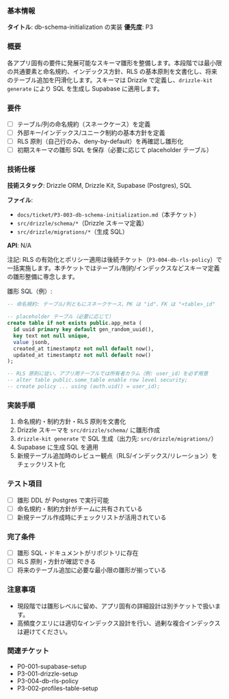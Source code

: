 ### 基本情報

**タイトル**: db-schema-initialization の実装
**優先度**: P3

### 概要

各アプリ固有の要件に発展可能なスキーマ雛形を整備します。本段階では最小限の共通要素と命名規約、インデックス方針、RLS の基本原則を文書化し、将来のテーブル追加を円滑化します。スキーマは Drizzle で定義し、`drizzle-kit generate` により SQL を生成し Supabase に適用します。

### 要件

- [ ] テーブル/列の命名規約（スネークケース）を定義
- [ ] 外部キー/インデックス/ユニーク制約の基本方針を定義
- [ ] RLS 原則（自己行のみ、deny-by-default）を再確認し雛形化
- [ ] 初期スキーマの雛形 SQL を保存（必要に応じて placeholder テーブル）

### 技術仕様

**技術スタック**: Drizzle ORM, Drizzle Kit, Supabase (Postgres), SQL

**ファイル**:

- `docs/ticket/P3-003-db-schema-initialization.md`（本チケット）
- `src/drizzle/schema/*`（Drizzle スキーマ定義）
- `src/drizzle/migrations/*`（生成 SQL）

**API**: N/A

注記: RLS の有効化とポリシー適用は後続チケット（`P3-004-db-rls-policy`）で一括実施します。本チケットではテーブル/制約/インデックスなどスキーマ定義の雛形整備に専念します。

雛形 SQL（例）:

```sql
-- 命名規約: テーブル/列ともにスネークケース、PK は "id"、FK は "<table>_id"

-- placeholder テーブル（必要に応じて）
create table if not exists public.app_meta (
  id uuid primary key default gen_random_uuid(),
  key text not null unique,
  value jsonb,
  created_at timestamptz not null default now(),
  updated_at timestamptz not null default now()
);

-- RLS 原則に従い、アプリ用テーブルでは所有者カラム（例: user_id）を必ず用意
-- alter table public.some_table enable row level security;
-- create policy ... using (auth.uid() = user_id);
```

### 実装手順

1. 命名規約・制約方針・RLS 原則を文書化
2. Drizzle スキーマを `src/drizzle/schema/` に雛形作成
3. `drizzle-kit generate` で SQL 生成（出力先: `src/drizzle/migrations/`）
4. Supabase に生成 SQL を適用
5. 新規テーブル追加時のレビュー観点（RLS/インデックス/リレーション）をチェックリスト化

### テスト項目

- [ ] 雛形 DDL が Postgres で実行可能
- [ ] 命名規約・制約方針がチームに共有されている
- [ ] 新規テーブル作成時にチェックリストが活用されている

### 完了条件

- [ ] 雛形 SQL・ドキュメントがリポジトリに存在
- [ ] RLS 原則・方針が確認できる
- [ ] 将来のテーブル追加に必要な最小限の雛形が揃っている

### 注意事項

- 現段階では雛形レベルに留め、アプリ固有の詳細設計は別チケットで扱います。
- 高頻度クエリには適切なインデックス設計を行い、過剰な複合インデックスは避けてください。

### 関連チケット

- P0-001-supabase-setup
- P3-001-drizzle-setup
- P3-004-db-rls-policy
- P3-002-profiles-table-setup
